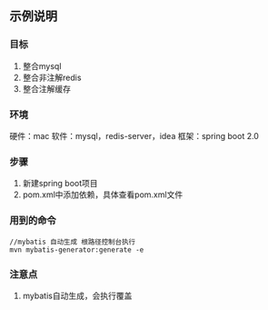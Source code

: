 ## 示例说明
### 目标
1. 整合mysql
2. 整合非注解redis
3. 整合注解缓存
### 环境
硬件：mac
软件：mysql，redis-server，idea
框架：spring boot 2.0
### 步骤
1. 新建spring boot项目
2. pom.xml中添加依赖，具体查看pom.xml文件
### 用到的命令
```
//mybatis 自动生成 根路径控制台执行
mvn mybatis-generator:generate -e
```
### 注意点
1. mybatis自动生成，会执行覆盖